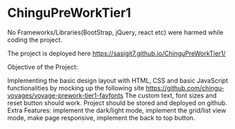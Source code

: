 # ChinguPreWorkTier1

No Frameworks/Libraries(BootStrap, jQuery, react etc) were harmed while coding the project.

The project is deployed here https://sasigit7.github.io/ChinguPreWorkTier1/

Objective of the Project:

Implementing the basic design layout with HTML, CSS and basic JavaScript functionalities by mocking up the following site https://github.com/chingu-voyages/voyage-prework-tier1-favfonts
The custom text, font sizes and reset button should work. Project should be stored and deployed on github.
Extra Features: implement the dark/light mode, implement the grid/list view mode, make page responsive, implement the back to top button.
